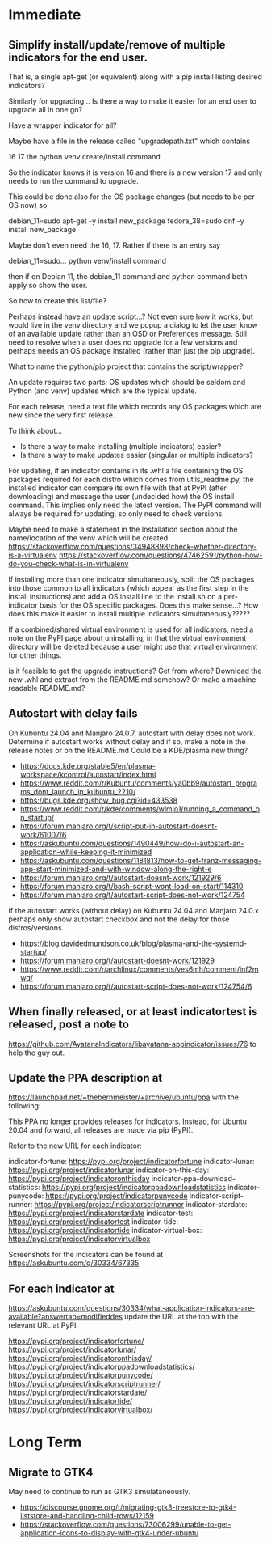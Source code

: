 # Immediate

## Simplify install/update/remove of multiple indicators for the end user.
That is, a single apt-get (or equivalent) along with a pip install listing desired indicators?

Similarly for upgrading...
Is there a way to make it easier for an end user to upgrade all in one go?

Have a wrapper indicator for all?

Maybe have a file in the release called "upgradepath.txt" which contains

  16
  17
  the python venv create/install command

So the indicator knows it is version 16 and there is a new version 17
and only needs to run the command to upgrade.

This could be done also for the OS package changes
(but needs to be per OS now) so

   debian_11=sudo apt-get -y install new_package
   fedora_38=sudo dnf -y install new_package

Maybe don't even need the 16, 17.
Rather if there is an entry say

   debian_11=sudo...
   python venv/install command

then if on Debian 11, the debian_11 command and python command
both apply so show the user.

So how to create this list/file?


Perhaps instead have an update script...?
Not even sure how it works, but would live in the venv directory
and we popup a dialog to let the user know of an available update
rather than an OSD or Preferences message.
Still need to resolve when a user does no upgrade for a few versions
and perhaps needs an OS package installed (rather than just the pip upgrade).

What to name the python/pip project that contains the script/wrapper?


An update requires two parts: OS updates which should be seldom
and Python (and venv) updates which are the typical update.

For each release, need a text file which records any OS packages
which are new since the very first release.

To think about...
- Is there a way to make installing (multiple indicators) easier?
- Is there a way to make updates easier (singular or multiple indicators?

For updating, if an indicator contains in its .whl
a file containing the OS packages required for each distro
which comes from utils_readme.py,
the installed indicator can compare its own file with that
at PyPI (after downloading) and message the user (undecided how)
the OS install command.  This implies only need the latest version.
The PyPI command will always be required for updating,
so only need to check versions.

Maybe need to make a statement in the Installation section
about the name/location of the venv which will be created.
https://stackoverflow.com/questions/34948898/check-whether-directory-is-a-virtualenv
https://stackoverflow.com/questions/47462591/python-how-do-you-check-what-is-in-virtualenv

If installing more than one indicator simultaneously,
split the OS packages into those common to all indicators
(which appear as the first step in the install instructions)
and add a OS install line to the install.sh on a per-indicator
basis for the OS specific packages.  Does this make sense...?
How does this make it easier to install multiple indicators simultaneously?????

If a combined/shared virtual environment is used for all indicators,
need a note on the PyPI page about uninstalling, in that the virtual
environment directory will be deleted because a user might use that
virtual environment for other things.

is it feasible to get the upgrade instructions?
Get from where?  Download the new .whl and extract from the README.md somehow?
Or make a machine readable README.md?


## Autostart with delay fails
On Kubuntu 24.04 and Manjaro 24.0.7, autostart with delay does not work.
Determine if autostart works without delay and if so, make a note in the 
release notes or on the README.md
Could be a KDE/plasma new thing?
- https://docs.kde.org/stable5/en/plasma-workspace/kcontrol/autostart/index.html
- https://www.reddit.com/r/Kubuntu/comments/ya0bb9/autostart_programs_dont_launch_in_kubuntu_2210/
- https://bugs.kde.org/show_bug.cgi?id=433538
- https://www.reddit.com/r/kde/comments/wlmlo1/running_a_command_on_startup/
- https://forum.manjaro.org/t/script-put-in-autostart-doesnt-work/61007/6
- https://askubuntu.com/questions/1490449/how-do-i-autostart-an-application-while-keeping-it-minimized
- https://askubuntu.com/questions/1181813/how-to-get-franz-messaging-app-start-minimized-and-with-window-along-the-right-e
- https://forum.manjaro.org/t/autostart-doesnt-work/121929/6
- https://forum.manjaro.org/t/bash-script-wont-load-on-start/114310
- https://forum.manjaro.org/t/autostart-script-does-not-work/124754

If the autostart works (without delay) on Kubuntu 24.04 and Manjaro 24.0.x
perhaps only show autostart checkbox and not the delay for those distros/versions.

- https://blog.davidedmundson.co.uk/blog/plasma-and-the-systemd-startup/
- https://forum.manjaro.org/t/autostart-doesnt-work/121929
- https://www.reddit.com/r/archlinux/comments/ves6mh/comment/inf2mwq/
- https://forum.manjaro.org/t/autostart-script-does-not-work/124754/6


## When finally released, or at least indicatortest is released, post a note to
  https://github.com/AyatanaIndicators/libayatana-appindicator/issues/76
to help the guy out.


## Update the PPA description at
  https://launchpad.net/~thebernmeister/+archive/ubuntu/ppa
with the following:

This PPA no longer provides releases for indicators.
Instead, for Ubuntu 20.04 and forward, all releases are made via pip (PyPI).

Refer to the new URL for each indicator:

indicator-fortune: https://pypi.org/project/indicatorfortune
indicator-lunar: https://pypi.org/project/indicatorlunar
indicator-on-this-day: https://pypi.org/project/indicatoronthisday
indicator-ppa-download-statistics: https://pypi.org/project/indicatorppadownloadstatistics
indicator-punycode: https://pypi.org/project/indicatorpunycode
indicator-script-runner: https://pypi.org/project/indicatorscriptrunner
indicator-stardate: https://pypi.org/project/indicatorstardate
indicator-test: https://pypi.org/project/indicatortest
indicator-tide: https://pypi.org/project/indicatortide
indicator-virtual-box: https://pypi.org/project/indicatorvirtualbox

Screenshots for the indicators can be found at https://askubuntu.com/q/30334/67335


## For each indicator at
  https://askubuntu.com/questions/30334/what-application-indicators-are-available?answertab=modifieddes
update the URL at the top with the relevant URL at PyPI.

  https://pypi.org/project/indicatorfortune/
  https://pypi.org/project/indicatorlunar/
  https://pypi.org/project/indicatoronthisday/
  https://pypi.org/project/indicatorppadownloadstatistics/
  https://pypi.org/project/indicatorpunycode/
  https://pypi.org/project/indicatorscriptrunner/
  https://pypi.org/project/indicatorstardate/
  https://pypi.org/project/indicatortide/
  https://pypi.org/project/indicatorvirtualbox/



# Long Term

## Migrate to GTK4
May need to continue to run as GTK3 simulataneously.
- https://discourse.gnome.org/t/migrating-gtk3-treestore-to-gtk4-liststore-and-handling-child-rows/12159
- https://stackoverflow.com/questions/73006299/unable-to-get-application-icons-to-display-with-gtk4-under-ubuntu
